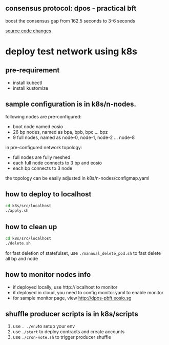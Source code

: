 
## consensus protocol: dpos - practical bft

boost the consensus gap from 162.5 seconds to 3-6 seconds

[source code changes](https://github.com/eosiosg/eos/compare/v1.4.4...eosiosg:feature/dpos-pbft)


# deploy test network using k8s

## pre-requirement
- install kubectl
- install kustomize

## sample configuration is in k8s/n-nodes.

following nodes are pre-configured:
- boot node named eosio
- 26 bp nodes, named as bpa, bpb, bpc ... bpz
- 9 full nodes, named as node-0, node-1, node-2 ... node-8

in pre-configured network topology:
- full nodes are fully meshed
- each full node connects to 3 bp and eosio
- each bp connects to 3 node

the topology can be easily adjusted in k8s/n-nodes/configmap.yaml

## how to deploy to localhost
```bash
cd k8s/src/localhost
./apply.sh
```
## how to clean up
```bash
cd k8s/src/localhost
./delete.sh
```
for fast deletion of statefulset, use ```./mannual_delete_pod.sh``` to fast delete all bp and node

## how to monitor nodes info
- if deployed locally, use http://localhost to monitor
- if deployed in cloud, you need to config monitor.yaml to enable monitor
- for sample monitor page, view http://dpos-pbft.eosio.sg

## shuffle producer scripts is in k8s/scripts

1. use ```. ./env```to setup your env
2. use ```./start``` to deploy contracts and create accounts
3. use ```./cron-vote.sh``` to trigger producer shuffle
